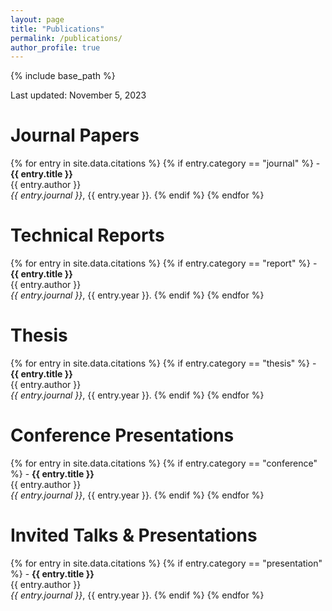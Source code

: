 ```yaml
---
layout: page
title: "Publications"
permalink: /publications/
author_profile: true
---
```


{% include base_path %}

Last updated: November 5, 2023

# Journal Papers

{% for entry in site.data.citations %}
  {% if entry.category == "journal" %}
    - **{{ entry.title }}**  
    {{ entry.author }}  
    *{{ entry.journal }}*, {{ entry.year }}.
  {% endif %}
{% endfor %}

# Technical Reports

{% for entry in site.data.citations %}
  {% if entry.category == "report" %}
    - **{{ entry.title }}**  
    {{ entry.author }}  
    *{{ entry.journal }}*, {{ entry.year }}.
  {% endif %}
{% endfor %}

# Thesis

{% for entry in site.data.citations %}
  {% if entry.category == "thesis" %}
    - **{{ entry.title }}**  
    {{ entry.author }}  
    *{{ entry.journal }}*, {{ entry.year }}.
  {% endif %}
{% endfor %}

# Conference Presentations

{% for entry in site.data.citations %}
  {% if entry.category == "conference" %}
    - **{{ entry.title }}**  
    {{ entry.author }}  
    *{{ entry.journal }}*, {{ entry.year }}.
  {% endif %}
{% endfor %}

# Invited Talks & Presentations

{% for entry in site.data.citations %}
  {% if entry.category == "presentation" %}
    - **{{ entry.title }}**  
    {{ entry.author }}  
    *{{ entry.journal }}*, {{ entry.year }}.
  {% endif %}
{% endfor %}